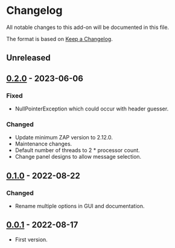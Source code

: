 # Changelog
All notable changes to this add-on will be documented in this file.

The format is based on [Keep a Changelog](https://keepachangelog.com/en/1.0.0/).

## Unreleased


## [0.2.0] - 2023-06-06
### Fixed
- NullPointerException which could occur with header guesser.

### Changed
- Update minimum ZAP version to 2.12.0.
- Maintenance changes.
- Default number of threads to 2 * processor count.
- Change panel designs to allow message selection.

## [0.1.0] - 2022-08-22
### Changed
- Rename multiple options in GUI and documentation.

## [0.0.1] - 2022-08-17

- First version.

[0.2.0]: https://github.com/zaproxy/zap-extensions/releases/paramdigger-v0.2.0
[0.1.0]: https://github.com/zaproxy/zap-extensions/releases/paramdigger-v0.1.0
[0.0.1]: https://github.com/zaproxy/zap-extensions/releases/paramminer-v0.0.1
